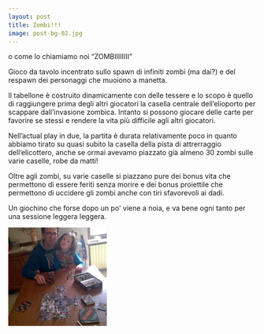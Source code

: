 ```yaml
---
layout: post
title: Zombi!!!
image: post-bg-02.jpg
---
```

o come lo chiamiamo noi “ZOMBIIIIIIII”

Gioco da tavolo incentrato sullo spawn di infiniti zombi (ma dai?) e del respawn dei personaggi che muoiono a manetta.

Il tabellone è costruito dinamicamente con delle tessere e lo scopo è quello di raggiungere prima degli altri giocatori la casella centrale dell’elioporto per scappare dall’invasione zombica. Intanto si possono giocare delle carte per favorire se stessi e rendere la vita più difficile agli altri giocatori.

Nell’actual play in due, la partita è durata relativamente poco in quanto abbiamo tirato su quasi subito la casella della pista di attrerraggio dell’elicottero, anche se ormai avevamo piazzato già almeno 30 zombi sulle varie caselle, robe da matti!

Oltre agli zombi, su varie caselle si piazzano pure dei bonus vita che permettono di essere feriti senza morire e dei bonus proiettile che permettono di uccidere gli zombi anche con tiri sfavorevoli ai dadi.

Un giochino che forse dopo un po' viene a noia, e va bene ogni tanto per una sessione leggera leggera.

![Zombi Gioco da Tavolo](https://raw.githubusercontent.com/badjem79/bundleItalia/gh-pages/images/thumbnail.zombi.png "Zombi Gioco da Tavolo")
